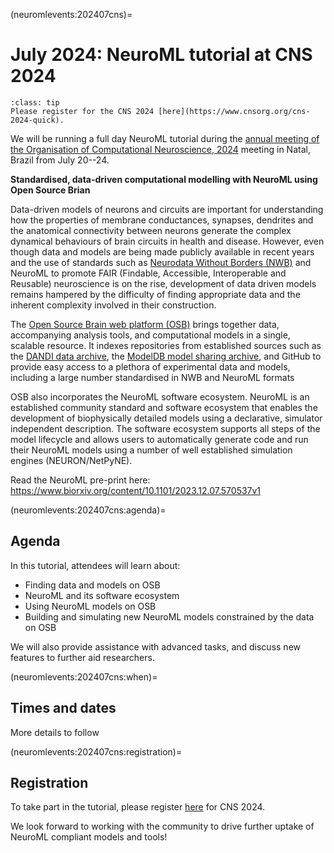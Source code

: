 (neuromlevents:202407cns)=
# July 2024: NeuroML tutorial at CNS 2024

```{admonition} Registration for the annual meeting of the Organisation of Computational Neuroscience, CNS 2024, is open.
:class: tip
Please register for the CNS 2024 [here](https://www.cnsorg.org/cns-2024-quick).
```


We will be running a full day NeuroML tutorial during the [annual meeting of the Organisation of Computational Neuroscience, 2024](https://www.cnsorg.org/cns-2024-quick) meeting in Natal, Brazil from July 20--24.

**Standardised, data-driven computational modelling with NeuroML using Open Source Brian**

Data-driven models of neurons and circuits are important for understanding how the
properties of membrane conductances, synapses, dendrites and the anatomical connectivity
between neurons generate the complex dynamical behaviours of brain circuits in health and
disease. However, even though data and models are being made publicly available in recent
years and the use of standards such as [Neurodata Without Borders (NWB)](https://nwb.org)
and NeuroML to promote FAIR (Findable, Accessible, Interoperable
and Reusable) neuroscience is on the rise, development of data driven models remains
hampered by the difficulty of finding appropriate data and the inherent complexity involved in
their construction.

The [Open Source Brain web platform (OSB)](https://opensourcebrain.org) brings together
data, accompanying analysis tools, and computational models in a single, scalable resource.
It indexes repositories from established sources such as the [DANDI data
archive](https://dandiarchive.org), the [ModelDB model sharing
archive](https://modeldb.science), and GitHub to provide easy access to a
plethora of experimental data and models, including
a large number standardised in NWB and NeuroML formats

OSB also incorporates the NeuroML software ecosystem. NeuroML is an established
community standard and software ecosystem that enables the development of biophysically
detailed models using a declarative, simulator independent description. The software
ecosystem supports all steps of the model lifecycle and allows users to automatically
generate code and run their NeuroML models using a number of well established simulation
engines (NEURON/NetPyNE).

Read the NeuroML pre-print here: https://www.biorxiv.org/content/10.1101/2023.12.07.570537v1

(neuromlevents:202407cns:agenda)=
## Agenda

In this tutorial, attendees will learn about:

- Finding data and models on OSB
- NeuroML and its software ecosystem
- Using NeuroML models on OSB
- Building and simulating new NeuroML models constrained by the data on OSB

We will also provide assistance with advanced tasks, and discuss new features to further aid researchers.


(neuromlevents:202407cns:when)=
## Times and dates

More details to follow

(neuromlevents:202407cns:registration)=
## Registration

To take part in the tutorial, please register [here](https://www.cnsorg.org/cns-2024-quick) for CNS 2024.


We look forward to working with the community to drive further uptake of NeuroML compliant models and tools!

